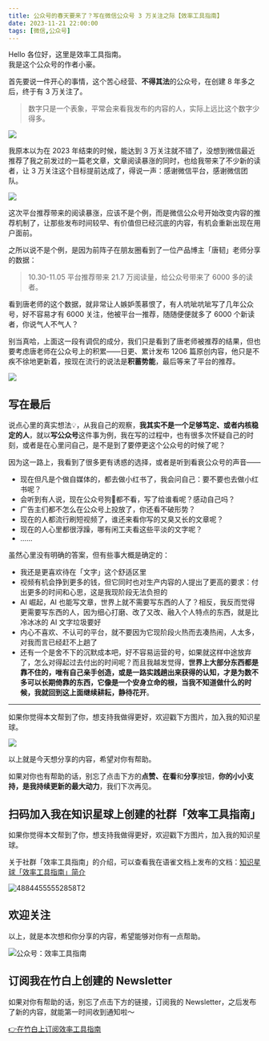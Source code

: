```yaml
---
title: 公众号的春天要来了？写在微信公众号 3 万关注之际【效率工具指南】
date: 2023-11-21 22:00:00               
tags: [微信,公众号]                                                                               
---
```


Hello 各位好，这里是效率工具指南。  
我是这个公众号的作者小豪。  

首先要说一件开心的事情，这个苦心经营、**不得其法**的公众号，在创建 8 年多之后，终于有 3 万关注了。  

> 数字只是一个表象，平常会来看我发布的内容的人，实际上远比这个数字少得多。   

![](https://www.penghh.fun/2023/11/22/17005827648233.jpg)

我原本以为在 2023 年结束的时候，能达到 3 万关注就不错了，没想到微信最近推荐了我之前发过的一篇老文章，文章阅读暴涨的同时，也给我带来了不少新的读者，让 3 万关注这个目标提前达成了，得说一声：感谢微信平台，感谢微信团队。     

![](https://www.penghh.fun/2023/11/22/17005823710818.jpg)


这次平台推荐带来的阅读暴涨，应该不是个例，而是微信公众号开始改变内容的推荐机制了，让那些发布时间较早、有价值但已经沉底的内容，有机会重新出现在用户面前。        

之所以说不是个例，是因为前阵子在朋友圈看到了一位产品博主「唐韧」老师分享的数据：  

> 10.30-11.05 平台推荐带来 21.7 万阅读量，给公众号带来了 6000 多的读者。  

看到唐老师的这个数据，就非常让人嫉妒羡慕恨了，有人吭呲吭呲写了几年公众号，好不容易才有 6000 关注，他被平台一推荐，随随便便就多了 6000 个新读者，你说气人不气人？   

别当真哈，上面这一段有调侃的成分，我们只是看到了唐老师被推荐的结果，但也要考虑唐老师在公众号上的积累——日更、累计发布 1206 篇原创内容，他只是不疾不徐地更新着，按现在流行的说法是**积蓄势能**，最后等来了平台的推荐。        

![](https://www.penghh.fun/2023/11/22/17005846375833.jpg)

## 写在最后

说点心里的真实想法💡，从我自己的观察，**我其实不是一个足够笃定、或者内核稳定的人**，就以**写公众号**这件事为例，我在写的过程中，也有很多次怀疑自己的时刻，或者是在心里问自己，是不是到了要停更这个公众号的时候了呢？    

因为这一路上，我看到了很多更有诱惑的选择，或者是听到看衰公众号的声音——       

* 现在但凡是个做自媒体的，都去做小红书了，我会问自己：要不要也去做小红书呢？    
* 会听到有人说，现在公众号狗🐶都不看，写了给谁看呢？感动自己吗？     
* 广告主们都不怎么在公众号上投放了，你还看不破形势？    
* 现在的人都流行刷短视频了，谁还来看你写的又臭又长的文章呢？  
* 现在的人心里都很浮躁，哪有闲工夫看这些平淡的文字呢？    
* ……

虽然心里没有明确的答案，但有些事大概是确定的：  

* 我还是更喜欢待在「文字」这个舒适区里       
* 视频有机会挣到更多的钱，但它同时也对生产内容的人提出了更高的要求：付出更多的时间和心思，这是我现阶段无法负担的    
* AI 崛起，AI 也能写文章，世界上就不需要写东西的人了？相反，我反而觉得更需要写东西的人，因为细心打磨、改了又改、融入个人特点的东西，就是比冷冰冰的 AI 文字垃圾要好   
* 内心不喜欢、不认可的平台，就不要因为它现阶段火热而去凑热闹，人太多，对我而言已经赶不上趟了   
* 还有一个是舍不下的沉默成本吧，好不容易运营的号，如果就这样中途放弃了，怎么对得起过去付出的时间呢？而且我越发觉得，**世界上大部分东西都是靠不住的，唯有自己亲手创造，或是一路实践趟出来获得的认知，才是为数不多可以长期倚靠的东西，它像是一个安身立命的根，当我不知道做什么的时候，我就回到这上面继续耕耘，静待花开**。                

---

如果你觉得本文帮到了你，想支持我做得更好，欢迎戳下方图片，加入我的知识星球。     

![](https://www.penghh.fun/2023/11/22/xing-qiu-you-hui-quan-3.png)


以上就是今天想分享的内容，希望对你有帮助。      

如果对你也有帮助的话，别忘了点击下方的**点赞、在看**和**分享**按钮，**你的小小支持，是我持续更新的最大动力**，我们下次再见。 


## 扫码加入我在知识星球上创建的社群「效率工具指南」  

如果你觉得本文帮到了你，想支持我做得更好，欢迎戳下方图片，加入我的知识星球。     

关于社群「效率工具指南」的介绍，可以查看我在语雀文档上发布的文档：[知识星球「效率工具指南」简介](https://www.yuque.com/penghonghao/af0aai/glwrg2dl0dqlegi6?singleDoc#)    

![48844555552858T2](https://www.penghh.fun/2023/03/25/48844555552858t2.JPG)   

## 欢迎关注     

以上，就是本次想和你分享的内容，希望能够对你有一点帮助。     

![公众号：效率工具指南](https://www.penghh.fun/2021/05/28/gong-zhong-hao-wei-bu-er-wei-ma-dailogo.png)   

## 订阅我在竹白上创建的 Newsletter   

如果对你有帮助的话，别忘了点击下方的链接，订阅我的 Newsletter，之后发布了新的内容，就能第一时间收到通知啦～  

[👉在竹白上订阅效率工具指南](https://penghh.zhubai.love/)         

     



   



   







